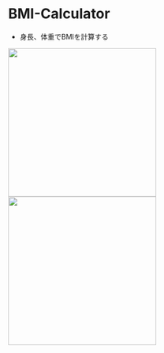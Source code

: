 # BMI-Calculator
- 身長、体重でBMIを計算する

<img src="https://user-images.githubusercontent.com/55319251/147904080-8df07be6-e08d-4af2-8191-14e3d960b817.png" width="300"> <img src="https://user-images.githubusercontent.com/55319251/147904085-e808c391-6ac2-4eed-baf4-90e6f20e6776.png" width="300">


